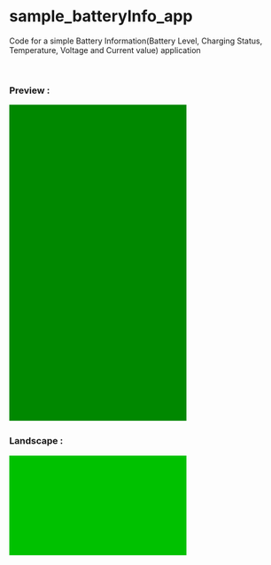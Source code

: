 # sample_batteryInfo_app
Code for a simple Battery Information(Battery Level, Charging Status, Temperature, Voltage and Current value) application


&nbsp;
### Preview : 
![Preview](appExampleP.gif?s=90)
### Landscape :
![Preview1](appExampleL.gif?s=90)
